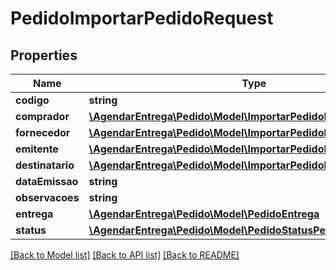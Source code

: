 # PedidoImportarPedidoRequest

## Properties
Name | Type | Description | Notes
------------ | ------------- | ------------- | -------------
**codigo** | **string** |  | [optional] 
**comprador** | [**\AgendarEntrega\Pedido\Model\ImportarPedidoRequestComprador**](ImportarPedidoRequestComprador.md) |  | [optional] 
**fornecedor** | [**\AgendarEntrega\Pedido\Model\ImportarPedidoRequestEmpresa**](ImportarPedidoRequestEmpresa.md) |  | [optional] 
**emitente** | [**\AgendarEntrega\Pedido\Model\ImportarPedidoRequestEmpresa**](ImportarPedidoRequestEmpresa.md) |  | [optional] 
**destinatario** | [**\AgendarEntrega\Pedido\Model\ImportarPedidoRequestEmpresa**](ImportarPedidoRequestEmpresa.md) |  | [optional] 
**dataEmissao** | **string** |  | [optional] 
**observacoes** | **string** |  | [optional] 
**entrega** | [**\AgendarEntrega\Pedido\Model\PedidoEntrega**](PedidoEntrega.md) |  | [optional] 
**status** | [**\AgendarEntrega\Pedido\Model\PedidoStatusPedido**](PedidoStatusPedido.md) |  | [optional] 

[[Back to Model list]](../README.md#documentation-for-models) [[Back to API list]](../README.md#documentation-for-api-endpoints) [[Back to README]](../README.md)


